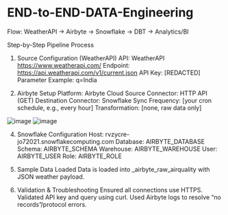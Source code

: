 # END-to-END-DATA-Engineering



Flow: WeatherAPI → Airbyte → Snowflake → DBT → Analytics/BI


Step-by-Step Pipeline Process
1. Source Configuration (WeatherAPI)
API: WeatherAPI https://www.weatherapi.com/
Endpoint: https://api.weatherapi.com/v1/current.json
API Key: [REDACTED]
Parameter Example: q=India

2. Airbyte Setup
Platform: Airbyte Cloud
Source Connector: HTTP API (GET)
Destination Connector: Snowflake
Sync Frequency: [your cron schedule, e.g., every hour]
Transformation: [none, raw data only]

![image](https://github.com/user-attachments/assets/7f8572c6-e578-4749-906f-300cd03104a6)
![image](https://github.com/user-attachments/assets/7f8572c6-e578-4749-906f-300cd03104a6)

4. Snowflake Configuration
Host: rvzycre-jo72021.snowflakecomputing.com
Database: AIRBYTE_DATABASE
Schema: AIRBYTE_SCHEMA
Warehouse: AIRBYTE_WAREHOUSE
User: AIRBYTE_USER
Role: AIRBYTE_ROLE

5. Sample Data Loaded
Data is loaded into _airbyte_raw_airquality with JSON weather payload.

6. Validation & Troubleshooting
Ensured all connections use HTTPS.
Validated API key and query using curl.
Used Airbyte logs to resolve “no records”/protocol errors.

